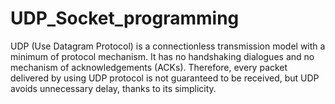 # UDP_Socket_programming
UDP (Use Datagram Protocol) is a connectionless transmission model with a minimum of protocol mechanism. It has no handshaking dialogues and no mechanism of acknowledgements (ACKs). Therefore, every packet delivered by using UDP protocol is not guaranteed to be received, but UDP avoids unnecessary delay, thanks to its simplicity.
